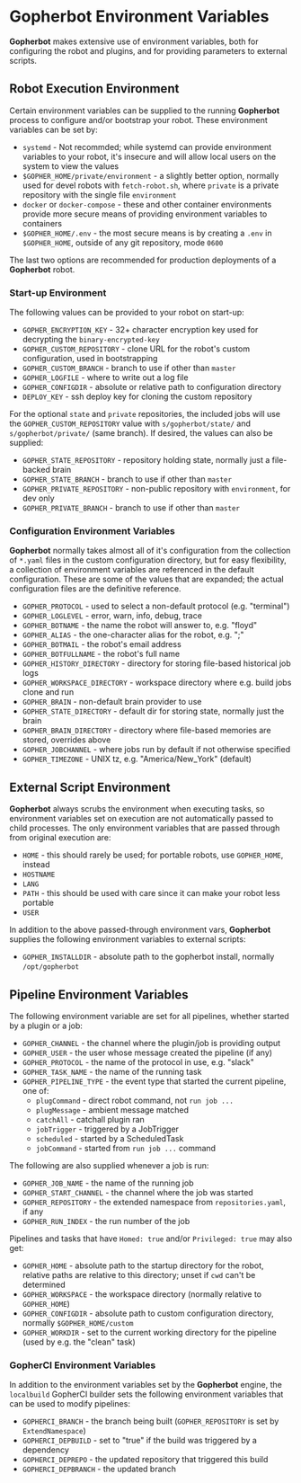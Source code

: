 # Gopherbot Environment Variables

**Gopherbot** makes extensive use of environment variables, both for configuring the robot and plugins, and for providing parameters to external scripts.

## Robot Execution Environment

Certain environment variables can be supplied to the running **Gopherbot** process to configure and/or bootstrap your robot. These environment variables can be set by:

* `systemd` - Not recommded; while systemd can provide environment variables to your robot, it's insecure and will allow local users on the system to view the values
* `$GOPHER_HOME/private/environment` - a slightly better option, normally used for devel robots with `fetch-robot.sh`, where `private` is a private repository with the single file `environment`
* `docker` or `docker-compose` - these and other container environments provide more secure means of providing environment variables to containers
* `$GOPHER_HOME/.env` - the most secure means is by creating a `.env` in `$GOPHER_HOME`, outside of any git repository, mode `0600`

The last two options are recommended for production deployments of a **Gopherbot** robot.

### Start-up Environment

The following values can be provided to your robot on start-up:

* `GOPHER_ENCRYPTION_KEY` - 32+ character encryption key used for decrypting the `binary-encrypted-key`
* `GOPHER_CUSTOM_REPOSITORY` - clone URL for the robot's custom configuration, used in bootstrapping
* `GOPHER_CUSTOM_BRANCH` - branch to use if other than `master`
* `GOPHER_LOGFILE` - where to write out a log file
* `GOPHER_CONFIGDIR` - absolute or relative path to configuration directory
* `DEPLOY_KEY` - ssh deploy key for cloning the custom repository

For the optional `state` and `private` repositories, the included jobs will use the `GOPHER_CUSTOM_REPOSITORY` value with `s/gopherbot/state/` and `s/gopherbot/private/` (same branch). If desired, the values can also be supplied:
* `GOPHER_STATE_REPOSITORY` - repository holding state, normally just a file-backed brain
* `GOPHER_STATE_BRANCH` - branch to use if other than `master`
* `GOPHER_PRIVATE_REPOSITORY` - non-public repository with `environment`, for dev only
* `GOPHER_PRIVATE_BRANCH` - branch to use if other than `master`

### Configuration Environment Variables

**Gopherbot** normally takes almost all of it's configuration from the collection of `*.yaml` files in the custom configuration directory, but for easy flexibility, a collection of environment variables are referenced in the default configuration. These are some of the values that are expanded; the actual configuration files are the definitive reference.

* `GOPHER_PROTOCOL` - used to select a non-default protocol (e.g. "terminal")
* `GOPHER_LOGLEVEL` - error, warn, info, debug, trace
* `GOPHER_BOTNAME` - the name the robot will answer to, e.g. "floyd"
* `GOPHER_ALIAS` - the one-character alias for the robot, e.g. ";"
* `GOPHER_BOTMAIL` - the robot's email address
* `GOPHER_BOTFULLNAME` - the robot's full name
* `GOPHER_HISTORY_DIRECTORY` - directory for storing file-based historical job logs
* `GOPHER_WORKSPACE_DIRECTORY` - workspace directory where e.g. build jobs clone and run
* `GOPHER_BRAIN` - non-default brain provider to use
* `GOPHER_STATE_DIRECTORY` - default dir for storing state, normally just the brain
* `GOPHER_BRAIN_DIRECTORY` - directory where file-based memories are stored, overrides above
* `GOPHER_JOBCHANNEL` - where jobs run by default if not otherwise specified
* `GOPHER_TIMEZONE` - UNIX tz, e.g. "America/New_York" (default)

## External Script Environment

**Gopherbot** always scrubs the environment when executing tasks, so environment variables set on execution are not automatically passed to child processes. The only environment variables that are passed through from original execution are:
* `HOME` - this should rarely be used; for portable robots, use `GOPHER_HOME`, instead
* `HOSTNAME`
* `LANG`
* `PATH` - this should be used with care since it can make your robot less portable
* `USER`

In addition to the above passed-through environment vars, **Gopherbot** supplies the following environment variables to external scripts:
* `GOPHER_INSTALLDIR` - absolute path to the gopherbot install, normally `/opt/gopherbot`

## Pipeline Environment Variables
The following environment variable are set for all pipelines, whether started by a plugin or a job:
* `GOPHER_CHANNEL` - the channel where the plugin/job is providing output
* `GOPHER_USER` - the user whose message created the pipeline (if any)
* `GOPHER_PROTOCOL` - the name of the protocol in use, e.g. "slack"
* `GOPHER_TASK_NAME` - the name of the running task
* `GOPHER_PIPELINE_TYPE` - the event type that started the current pipeline, one of:
    * `plugCommand` - direct robot command, not `run job ...`
    * `plugMessage` - ambient message matched
    * `catchAll` - catchall plugin ran
    * `jobTrigger` - triggered by a JobTrigger
    * `scheduled` - started by a ScheduledTask
    * `jobCommand` - started from `run job ...` command

The following are also supplied whenever a job is run:
* `GOPHER_JOB_NAME` - the name of the running job
* `GOPHER_START_CHANNEL` - the channel where the job was started
* `GOPHER_REPOSITORY` - the extended namespace from `repositories.yaml`, if any
* `GOPHER_RUN_INDEX` - the run number of the job

Pipelines and tasks that have `Homed: true` and/or `Privileged: true` may also get:
* `GOPHER_HOME` - absolute path to the startup directory for the robot, relative paths are relative to this directory; unset if `cwd` can't be determined
* `GOPHER_WORKSPACE` - the workspace directory (normally relative to `GOPHER_HOME`)
* `GOPHER_CONFIGDIR` - absolute path to custom configuration directory, normally `$GOPHER_HOME/custom`
* `GOPHER_WORKDIR` - set to the current working directory for the pipeline (used by e.g. the "clean" task)

### GopherCI Environment Variables

In addition to the environment variables set by the **Gopherbot** engine, the `localbuild` GopherCI builder sets the following environment variables that can be used to modify pipelines:
* `GOPHERCI_BRANCH` - the branch being built (`GOPHER_REPOSITORY` is set by `ExtendNamespace`)
* `GOPHERCI_DEPBUILD` - set to "true" if the build was triggered by a dependency
* `GOPHERCI_DEPREPO` - the updated repository that triggered this build
* `GOPHERCI_DEPBRANCH` - the updated branch

